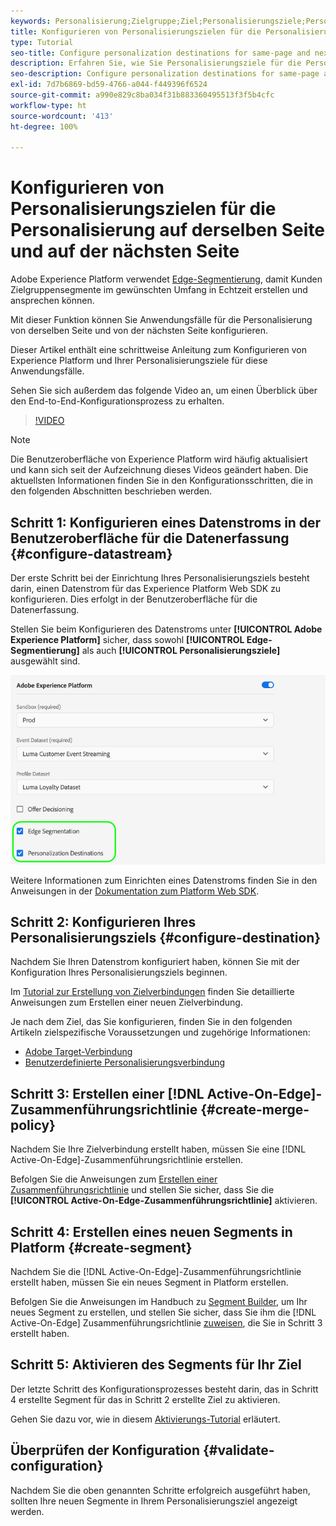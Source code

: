 ```yaml
---
keywords: Personalisierung;Zielgruppe;Ziel;Personalisierungsziele;Personalisierungsziele konfigurieren;dieselbe Seite;nächste Seite;
title: Konfigurieren von Personalisierungszielen für die Personalisierung auf derselben Seite und auf der nächsten Seite
type: Tutorial
seo-title: Configure personalization destinations for same-page and next-page personalization.
description: Erfahren Sie, wie Sie Personalisierungsziele für die Personalisierung auf derselben Seite und der nächsten Seiten konfigurieren.
seo-description: Configure personalization destinations for same-page and next-page personalization.
exl-id: 7d7b6869-bd59-4766-a044-f449396f6524
source-git-commit: a990e829c8ba034f31b883360495513f3f5b4cfc
workflow-type: ht
source-wordcount: '413'
ht-degree: 100%

---
```


# Konfigurieren von Personalisierungszielen für die Personalisierung auf derselben Seite und auf der nächsten Seite

Adobe Experience Platform verwendet [Edge-Segmentierung](../../segmentation/ui/edge-segmentation.md), damit Kunden Zielgruppensegmente im gewünschten Umfang in Echtzeit erstellen und ansprechen können.

Mit dieser Funktion können Sie Anwendungsfälle für die Personalisierung von derselben Seite und von der nächsten Seite konfigurieren.

Dieser Artikel enthält eine schrittweise Anleitung zum Konfigurieren von Experience Platform und Ihrer Personalisierungsziele für diese Anwendungsfälle.

Sehen Sie sich außerdem das folgende Video an, um einen Überblick über den End-to-End-Konfigurationsprozess zu erhalten.

>[!VIDEO](https://video.tv.adobe.com/v/340091/)

>[!NOTE]
>
>Die Benutzeroberfläche von Experience Platform wird häufig aktualisiert und kann sich seit der Aufzeichnung dieses Videos geändert haben. Die aktuellsten Informationen finden Sie in den Konfigurationsschritten, die in den folgenden Abschnitten beschrieben werden.

## Schritt 1: Konfigurieren eines Datenstroms in der Benutzeroberfläche für die Datenerfassung {#configure-datastream}

Der erste Schritt bei der Einrichtung Ihres Personalisierungsziels besteht darin, einen Datenstrom für das Experience Platform Web SDK zu konfigurieren. Dies erfolgt in der Benutzeroberfläche für die Datenerfassung.

Stellen Sie beim Konfigurieren des Datenstroms unter **[!UICONTROL Adobe Experience Platform]** sicher, dass sowohl **[!UICONTROL Edge-Segmentierung]** als auch **[!UICONTROL Personalisierungsziele]** ausgewählt sind.

![Datenstromkonfiguration](../assets/ui/configure-personalization-destinations/datastream-config.png)

Weitere Informationen zum Einrichten eines Datenstroms finden Sie in den Anweisungen in der [Dokumentation zum Platform Web SDK](../../edge/fundamentals/datastreams.md).

## Schritt 2: Konfigurieren Ihres Personalisierungsziels {#configure-destination}

Nachdem Sie Ihren Datenstrom konfiguriert haben, können Sie mit der Konfiguration Ihres Personalisierungsziels beginnen.

Im [Tutorial zur Erstellung von Zielverbindungen](../ui/connect-destination.md) finden Sie detaillierte Anweisungen zum Erstellen einer neuen Zielverbindung.

Je nach dem Ziel, das Sie konfigurieren, finden Sie in den folgenden Artikeln zielspezifische Voraussetzungen und zugehörige Informationen:

* [Adobe Target-Verbindung](../catalog/personalization/adobe-target-connection.md)
* [Benutzerdefinierte Personalisierungsverbindung](../catalog/personalization/custom-personalization.md)

## Schritt 3: Erstellen einer [!DNL Active-On-Edge]-Zusammenführungsrichtlinie {#create-merge-policy}

Nachdem Sie Ihre Zielverbindung erstellt haben, müssen Sie eine [!DNL Active-On-Edge]-Zusammenführungsrichtlinie erstellen.

Befolgen Sie die Anweisungen zum [Erstellen einer Zusammenführungsrichtlinie](../../profile/merge-policies/ui-guide.md#create-a-merge-policy) und stellen Sie sicher, dass Sie die **[!UICONTROL Active-On-Edge-Zusammenführungsrichtlinie]** aktivieren.

## Schritt 4: Erstellen eines neuen Segments in Platform {#create-segment}

Nachdem Sie die [!DNL Active-On-Edge]-Zusammenführungsrichtlinie erstellt haben, müssen Sie ein neues Segment in Platform erstellen.

Befolgen Sie die Anweisungen im Handbuch zu [Segment Builder](../../segmentation/ui/segment-builder.md), um Ihr neues Segment zu erstellen, und stellen Sie sicher, dass Sie ihm die [!DNL Active-On-Edge] Zusammenführungsrichtlinie [zuweisen](../../segmentation/ui/segment-builder.md#merge-policies), die Sie in Schritt 3 erstellt haben.

## Schritt 5: Aktivieren des Segments für Ihr Ziel

Der letzte Schritt des Konfigurationsprozesses besteht darin, das in Schritt 4 erstellte Segment für das in Schritt 2 erstellte Ziel zu aktivieren.

Gehen Sie dazu vor, wie in diesem [Aktivierungs-Tutorial](../ui/activate-profile-request-destinations.md) erläutert.

## Überprüfen der Konfiguration {#validate-configuration}

Nachdem Sie die oben genannten Schritte erfolgreich ausgeführt haben, sollten Ihre neuen Segmente in Ihrem Personalisierungsziel angezeigt werden.
